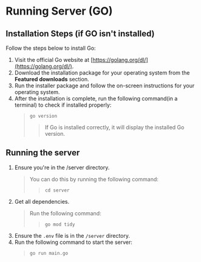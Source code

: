 # Running Server (GO)

## Installation Steps (if GO isn't installed)

Follow the steps below to install Go:
1. Visit the official Go website at [https://golang.org/dl/](https://golang.org/dl/).
2. Download the installation package for your operating system from the **Featured downloads** section.
3. Run the installer package and follow the on-screen instructions for your operating system.
4. After the installation is complete, run the following command(in a terminal) to check if installed properly:
   >`go version`
   >>If Go is installed correctly, it will display the installed Go version.

## Running the server
1. Ensure you're in the /server directory.
   >You can do this by running the following command:
    >> `cd server`
2. Get all dependencies.
   >Run the following command:
    >> `go mod tidy`
3. Ensure the `.env` file is in the `/server` directory.
4. Run the following command to start the server:
   >`go run main.go`




